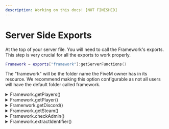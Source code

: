 ```yaml
---
description: Working on this docs! [NOT FINISHED]
---
```


# Server Side Exports

At the top of your server file. You will need to call the Framework's exports. This step is very crucial for all the exports to work properly.&#x20;

```lua
Framework = exports["framework"]:getServerFunctions()    
```

The "framework" will be the folder name the FiveM owner has in its resource. We recommend making this option configurable as not all users will have the default folder called framework.



<details>

<summary>Framework.getPlayers()</summary>

Using this export you will be able to get all the active players with all their character info and  print it. here is an exmaple

```lua
for _, player in pairs(Framework.getPlayers()) do 
    print(json.encode(player))
end
```

</details>

<details>

<summary>Framework.getPlayer()</summary>

Using this export you can get any  player as long as they are in the server and logged in.

```lua
RegisterCommand("dob", function(source, args, message)
    local player = Framework.getPlayer(source)
    if(player) then    
        TriggerClientEvent('chatMessage', player.src, player.dob)
    else 
        TriggerClientEvent('chatMessage', source, "You are on in the framework")
    end
end)
```

</details>

<details>

<summary>Framerwork.getDiscord()</summary>

There are two ways you can get someones discord. If they are logged in the framework. Use the Framework.getPlayer() otherwise Framework.getDiscord(). Here is an example

```lua
RegisterCommand('discord', function(source, args, message) 
    local player = Framework.getPlayer(source)
    -- If the player isn't online in the framework it will use the native way.
    if(player) then    
        TriggerClientEvent('chatMessage', player.src, player.discord)
    else
        local discord = Framework.getDiscord(source)
        if(discord) then
            TriggerClientEvent('chatMessage', source, discord)
        else     
            TriggerClientEvet('chatMessage', source, "Your discord isnt linked")
        end
    end 
end)
```

</details>

<details>

<summary>Framework.getSteam()</summary>

There are two ways you can get someones discord. If they are logged in the framework. Use the Framework.getPlayer() otherwise Framework.getSteam(). Here is an example:&#x20;

```lua
RegisterCommand('steam', function(source, args, message) 
    local player = Framework.getPlayer(source)
    -- If the player isn't online in the framework it will use the native way.
    if(player) then    
        TriggerClientEvent('chatMessage', player.src, player.steam)
    else
        local steam = Framework.getSteam(source)
        if(steam) then
            TriggerClientEvent('chatMessage', source, steam )
        end
    end 
end)
```



</details>

<details>

<summary>Framework.checkAdmin()</summary>

To check if a user is an admin is very simple. This will also check if they are logged into the framework. here is an exmaple

```lua
RegisterCommand('checkadmin', function(source, message, args) 
    if(Framework.checkAdmin(source) then    
        TriggerClientEvent('chatMessage', source, "you are an admin your cool")
    else 
        TriggerClientEvent('chatMessage', source, "You are not an admin")
    end
end)
```



</details>

<details>

<summary>Framework.extractIdentifier()</summary>

Very usful function to extract all a players identifiers. Below a simple way to display someones identifier. Please note this also grabs ips as well.

```lua
RegisterCommand("extract", function(source, args, message)
    local everything = Framework.extractIdentifier(source)
    print(json.encode(everything); -- display everything
    print(everything.discord); -- display users discord

end)
```

</details>

